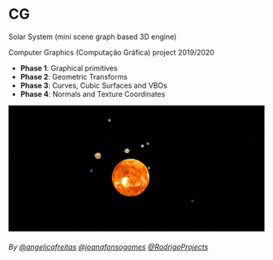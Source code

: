 # CG

Solar System (mini scene graph based 3D engine)

Computer Graphics (Computação Gráfica) project 2019/2020

- **Phase 1**: Graphical primitives
- **Phase 2**: Geometric Transforms
- **Phase 3**: Curves, Cubic Surfaces and VBOs
- **Phase 4**: Normals and Texture Coordinates

<img src="https://github.com/joanafonsogomes/CG/blob/master/Phase4/solarsystem.png" width="700">

###### By [@angelicafreitas](https://github.com/angelicafreitas) [@joanafonsogomes]( https://github.com/joanafonsogomes) [@RodrigoProjects](https://github.com/RodrigoProjects)
